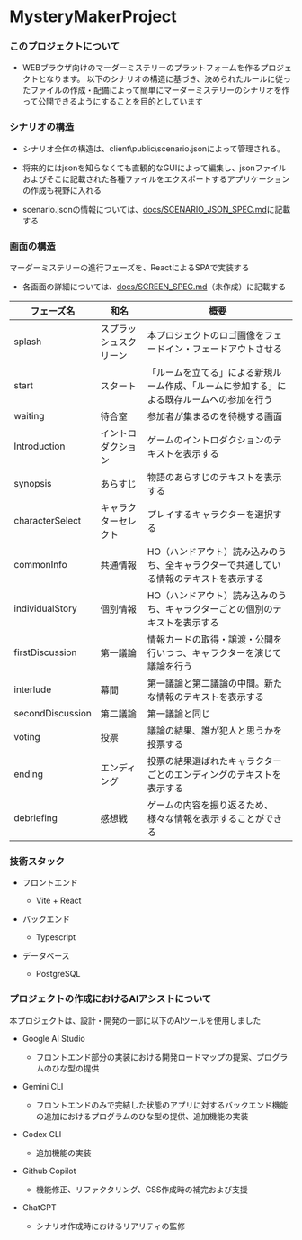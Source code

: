 # MysteryMakerProject

### このプロジェクトについて

- WEBブラウザ向けのマーダーミステリーのプラットフォームを作るプロジェクトとなります。
  以下のシナリオの構造に基づき、決められたルールに従ったファイルの作成・配備によって簡単にマーダーミステリーのシナリオを作って公開できるようにすることを目的としています

### シナリオの構造

- シナリオ全体の構造は、client\public\scenario.jsonによって管理される。

- 将来的にはjsonを知らなくても直観的なGUIによって編集し、jsonファイルおよびそこに記載された各種ファイルをエクスポートするアプリケーションの作成も視野に入れる

- scenario.jsonの情報については、[docs/SCENARIO_JSON_SPEC.md](docs/SCENARIO_JSON_SPEC.md)に記載する

### 画面の構造

マーダーミステリーの進行フェーズを、ReactによるSPAで実装する

- 各画面の詳細については、[docs/SCREEN_SPEC.md](docs/SCREEN_SPEC.md)（未作成）に記載する

| フェーズ名            | 和名          | 概要                                            |
| ---------------- | ----------- | --------------------------------------------- |
| splash           | スプラッシュスクリーン | 本プロジェクトのロゴ画像をフェードイン・フェードアウトさせる                |
| start            | スタート        | 「ルームを立てる」による新規ルーム作成、「ルームに参加する」による既存ルームへの参加を行う |
| waiting          | 待合室         | 参加者が集まるのを待機する画面                               |
| Introduction     | イントロダクション   | ゲームのイントロダクションのテキストを表示する                       |
| synopsis         | あらすじ        | 物語のあらすじのテキストを表示する                             |
| characterSelect  | キャラクターセレクト  | プレイするキャラクターを選択する                              |
| commonInfo       | 共通情報        | HO（ハンドアウト）読み込みのうち、全キャラクターで共通している情報のテキストを表示する  |
| individualStory  | 個別情報        | HO（ハンドアウト）読み込みのうち、キャラクターごとの個別のテキストを表示する       |
| firstDiscussion  | 第一議論        | 情報カードの取得・譲渡・公開を行いつつ、キャラクターを演じて議論を行う           |
| interlude        | 幕間          | 第一議論と第二議論の中間。新たな情報のテキストを表示する                  |
| secondDiscussion | 第二議論        | 第一議論と同じ                                       |
| voting           | 投票          | 議論の結果、誰が犯人と思うかを投票する                           |
| ending           | エンディング      | 投票の結果選ばれたキャラクターごとのエンディングのテキストを表示する            |
| debriefing       | 感想戦         | ゲームの内容を振り返るため、様々な情報を表示することができる                |

### 技術スタック

- フロントエンド
  
  - Vite + React 

- バックエンド
  
  - Typescript
- データベース
  - PostgreSQL

### プロジェクトの作成におけるAIアシストについて

本プロジェクトは、設計・開発の一部に以下のAIツールを使用しました

- Google AI Studio
  
  - フロントエンド部分の実装における開発ロードマップの提案、プログラムのひな型の提供

- Gemini CLI
  
  - フロントエンドのみで完結した状態のアプリに対するバックエンド機能の追加におけるプログラムのひな型の提供、追加機能の実装
- Codex CLI
  - 追加機能の実装

- Github Copilot
  
  - 機能修正、リファクタリング、CSS作成時の補完および支援

- ChatGPT
  
  - シナリオ作成時におけるリアリティの監修
